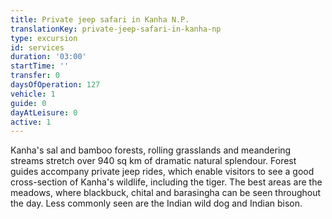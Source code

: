 ```yaml
---
title: Private jeep safari in Kanha N.P.
translationKey: private-jeep-safari-in-kanha-np
type: excursion
id: services
duration: '03:00'
startTime: ''
transfer: 0
daysOfOperation: 127
vehicle: 1
guide: 0
dayAtLeisure: 0
active: 1
---
```

Kanha's sal and bamboo forests, rolling grasslands and meandering streams stretch over 940 sq km of dramatic natural splendour. Forest guides accompany private jeep rides, which enable visitors to see a good cross-section of Kanha's wildlife, including the tiger. The best areas are the meadows, where blackbuck, chital and barasingha can be seen throughout the day. Less commonly seen are the Indian wild dog and Indian bison.
